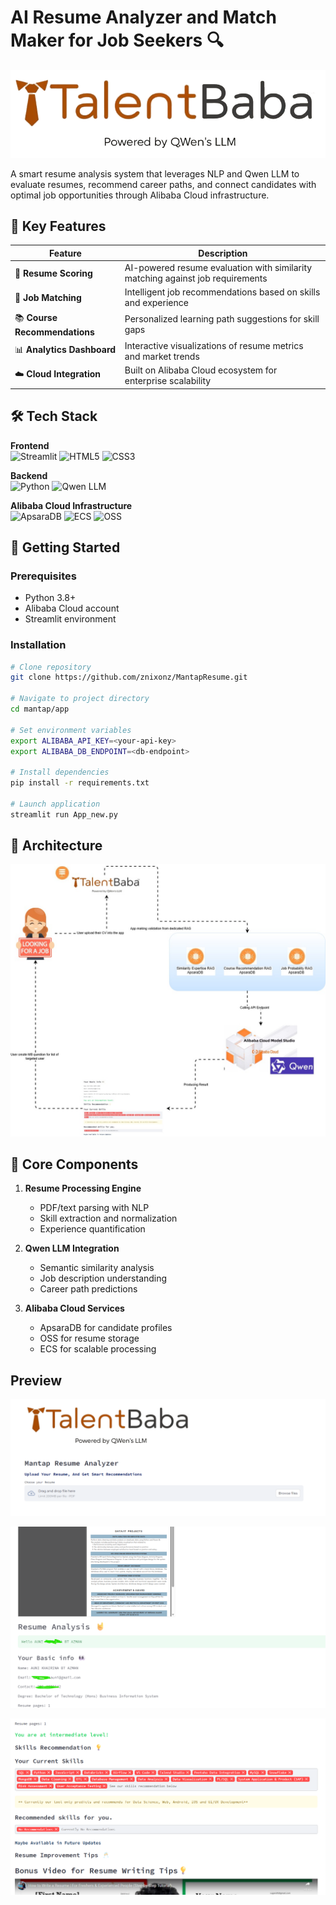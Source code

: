 # AI Resume Analyzer and Match Maker for Job Seekers 🔍

![Project Banner](https://github.com/znixonz/MantapResume/blob/main/mantap/app/logo/header.png?raw=true) 

A smart resume analysis system that leverages NLP and Qwen LLM to evaluate resumes, recommend career paths, and connect candidates with optimal job opportunities through Alibaba Cloud infrastructure.

## 🌟 Key Features

| Feature | Description |
|---------|-------------|
| 📄 **Resume Scoring** | AI-powered resume evaluation with similarity matching against job requirements |
| 🎯 **Job Matching** | Intelligent job recommendations based on skills and experience |
| 📚 **Course Recommendations** | Personalized learning path suggestions for skill gaps |
| 📊 **Analytics Dashboard** | Interactive visualizations of resume metrics and market trends |
| ☁️ **Cloud Integration** | Built on Alibaba Cloud ecosystem for enterprise scalability |

## 🛠️ Tech Stack

**Frontend**  
![Streamlit](https://img.shields.io/badge/Streamlit-FF4B4B?style=for-the-badge&logo=Streamlit&logoColor=white)
![HTML5](https://img.shields.io/badge/HTML5-E34F26?style=for-the-badge&logo=html5&logoColor=white)
![CSS3](https://img.shields.io/badge/CSS3-1572B6?style=for-the-badge&logo=css3&logoColor=white)

**Backend**  
![Python](https://img.shields.io/badge/Python-3776AB?style=for-the-badge&logo=python&logoColor=white)
![Qwen LLM](https://img.shields.io/badge/Qwen-LLM-important?style=for-the-badge)

**Alibaba Cloud Infrastructure**  
![ApsaraDB](https://img.shields.io/badge/ApsaraDB-PostgreSQL-blue?style=for-the-badge)
![ECS](https://img.shields.io/badge/Elastic_Compute_Service-ECS-orange?style=for-the-badge)
![OSS](https://img.shields.io/badge/Object_Storage-OSS-lightgrey?style=for-the-badge)

## 🚀 Getting Started

### Prerequisites
- Python 3.8+
- Alibaba Cloud account
- Streamlit environment

### Installation
```bash
# Clone repository
git clone https://github.com/znixonz/MantapResume.git

# Navigate to project directory
cd mantap/app

# Set environment variables
export ALIBABA_API_KEY=<your-api-key>
export ALIBABA_DB_ENDPOINT=<db-endpoint>

# Install dependencies
pip install -r requirements.txt

# Launch application
streamlit run App_new.py
```

## 📐 Architecture

![Screenshot](https://github.com/znixonz/MantapResume/blob/main/img/hack.jpg?raw=true)

## 🧩 Core Components

1. **Resume Processing Engine**
   - PDF/text parsing with NLP
   - Skill extraction and normalization
   - Experience quantification

2. **Qwen LLM Integration**
   - Semantic similarity analysis
   - Job description understanding
   - Career path predictions

3. **Alibaba Cloud Services**
   - ApsaraDB for candidate profiles
   - OSS for resume storage
   - ECS for scalable processing

## Preview

![Screenshot](https://github.com/znixonz/MantapResume/blob/main/img/1.png?raw=true)

![Screenshot](https://github.com/znixonz/MantapResume/blob/main/img/2.png?raw=true)

![Screenshot](https://github.com/znixonz/MantapResume/blob/main/img/3.png?raw=true)

